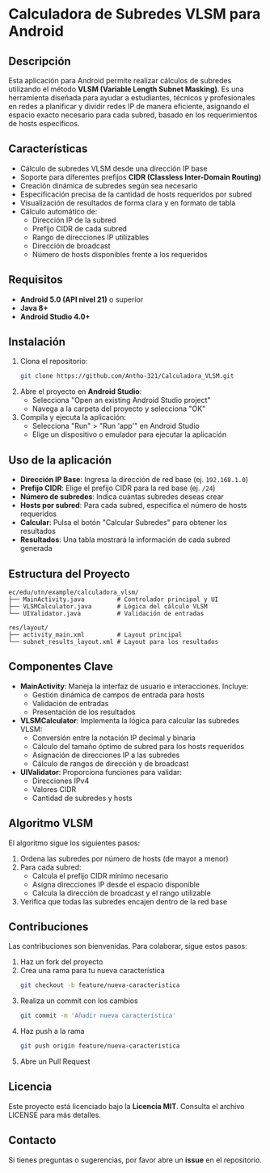 
# **Calculadora de Subredes VLSM para Android**

## **Descripción**  
Esta aplicación para Android permite realizar cálculos de subredes utilizando el método **VLSM (Variable Length Subnet Masking)**. Es una herramienta diseñada para ayudar a estudiantes, técnicos y profesionales en redes a planificar y dividir redes IP de manera eficiente, asignando el espacio exacto necesario para cada subred, basado en los requerimientos de hosts específicos.

## **Características**  
- Cálculo de subredes VLSM desde una dirección IP base  
- Soporte para diferentes prefijos **CIDR (Classless Inter-Domain Routing)**  
- Creación dinámica de subredes según sea necesario  
- Especificación precisa de la cantidad de hosts requeridos por subred  
- Visualización de resultados de forma clara y en formato de tabla  
- Cálculo automático de:  
  - Dirección IP de la subred  
  - Prefijo CIDR de cada subred  
  - Rango de direcciones IP utilizables  
  - Dirección de broadcast  
  - Número de hosts disponibles frente a los requeridos

## **Requisitos**  
- **Android 5.0 (API nivel 21)** o superior  
- **Java 8+**  
- **Android Studio 4.0+**

## **Instalación**  
1. Clona el repositorio:  
   ```bash
   git clone https://github.com/Antho-321/Calculadora_VLSM.git
   ```
2. Abre el proyecto en **Android Studio**:  
   - Selecciona "Open an existing Android Studio project"  
   - Navega a la carpeta del proyecto y selecciona "OK"
3. Compila y ejecuta la aplicación:  
   - Selecciona "Run" > "Run 'app'" en Android Studio  
   - Elige un dispositivo o emulador para ejecutar la aplicación

## **Uso de la aplicación**  
- **Dirección IP Base**: Ingresa la dirección de red base (ej. `192.168.1.0`)  
- **Prefijo CIDR**: Elige el prefijo CIDR para la red base (ej. `/24`)  
- **Número de subredes**: Indica cuántas subredes deseas crear  
- **Hosts por subred**: Para cada subred, especifica el número de hosts requeridos  
- **Calcular**: Pulsa el botón "Calcular Subredes" para obtener los resultados  
- **Resultados**: Una tabla mostrará la información de cada subred generada

## **Estructura del Proyecto**  
```plaintext
ec/edu/utn/example/calculadora_vlsm/
├── MainActivity.java         # Controlador principal y UI  
├── VLSMCalculator.java       # Lógica del cálculo VLSM  
└── UIValidator.java          # Validación de entradas  

res/layout/
├── activity_main.xml         # Layout principal  
└── subnet_results_layout.xml # Layout para los resultados
```

## **Componentes Clave**  
- **MainActivity**: Maneja la interfaz de usuario e interacciones. Incluye:  
  - Gestión dinámica de campos de entrada para hosts  
  - Validación de entradas  
  - Presentación de los resultados  
- **VLSMCalculator**: Implementa la lógica para calcular las subredes VLSM:  
  - Conversión entre la notación IP decimal y binaria  
  - Cálculo del tamaño óptimo de subred para los hosts requeridos  
  - Asignación de direcciones IP a las subredes  
  - Cálculo de rangos de dirección y de broadcast  
- **UIValidator**: Proporciona funciones para validar:  
  - Direcciones IPv4  
  - Valores CIDR  
  - Cantidad de subredes y hosts  

## **Algoritmo VLSM**  
El algoritmo sigue los siguientes pasos:  
1. Ordena las subredes por número de hosts (de mayor a menor)  
2. Para cada subred:  
   - Calcula el prefijo CIDR mínimo necesario  
   - Asigna direcciones IP desde el espacio disponible  
   - Calcula la dirección de broadcast y el rango utilizable  
3. Verifica que todas las subredes encajen dentro de la red base

## **Contribuciones**  
Las contribuciones son bienvenidas. Para colaborar, sigue estos pasos:  
1. Haz un fork del proyecto  
2. Crea una rama para tu nueva característica  
   ```bash
   git checkout -b feature/nueva-caracteristica
   ```
3. Realiza un commit con los cambios  
   ```bash
   git commit -m 'Añadir nueva característica'
   ```
4. Haz push a la rama  
   ```bash
   git push origin feature/nueva-caracteristica
   ```
5. Abre un Pull Request

## **Licencia**  
Este proyecto está licenciado bajo la **Licencia MIT**. Consulta el archivo LICENSE para más detalles.

## **Contacto**  
Si tienes preguntas o sugerencias, por favor abre un **issue** en el repositorio.
